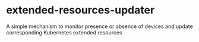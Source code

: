 # extended-resources-updater
A simple mechanism to monitor presence or absence of devices and update corresponding Kubernetes extended resources

